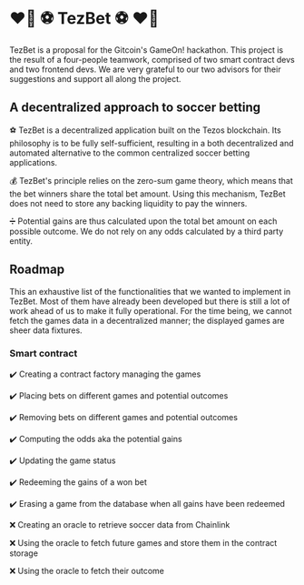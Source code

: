 # :heart_on_fire: :soccer: TezBet :soccer: :heart_on_fire:

TezBet is a proposal for the Gitcoin's GameOn! hackathon. This project is the result of a four-people teamwork, comprised of two smart contract devs and two frontend devs. We are very grateful to our two advisors for their suggestions and support all along the project.

## A decentralized approach to soccer betting 

:soccer: TezBet is a decentralized application built on the Tezos blockchain. Its philosophy is to be fully self-sufficient, resulting in a both decentralized and automated alternative to the common centralized soccer betting applications. 

:moneybag: TezBet's principle relies on the zero-sum game theory, which means that the bet winners share the total bet amount. Using this mechanism, TezBet does not need to store any backing liquidity to pay the winners.

:heavy_division_sign: Potential gains are thus calculated upon the total bet amount on each possible outcome. We do not rely on any odds calculated by a third party entity. 

## Roadmap

This an exhaustive list of the functionalities that we wanted to implement in TezBet. Most of them have already been developed but there is still a lot of work ahead of us to make it fully operational. For the time being, we cannot fetch the games data in a decentralized manner; the displayed games are sheer data fixtures.

### Smart contract
:heavy_check_mark: Creating a contract factory managing the games

:heavy_check_mark: Placing bets on different games and potential outcomes

:heavy_check_mark: Removing bets on different games and potential outcomes

:heavy_check_mark: Computing the odds aka the potential gains

:heavy_check_mark: Updating the game status

:heavy_check_mark: Redeeming the gains of a won bet

:heavy_check_mark: Erasing a game from the database when all gains have been redeemed

:x: Creating an oracle to retrieve soccer data from Chainlink

:x: Using the oracle to fetch future games and store them in the contract storage

:x: Using the oracle to fetch their outcome
